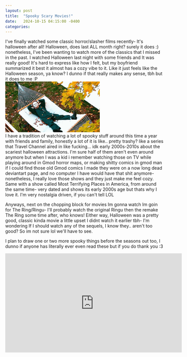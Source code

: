 ```yaml
---
layout: post
title:  "Spooky Scary Movies!"
date:   2024-10-15 04:15:00 -0400
categories: 
---
```

I've finally watched some classic horror/slasher films recently- It's halloween after all! Halloween, does last ALL month right? surely it does :) nonetheless, I've been wanting to watch more of the classics that I missed in the past. I watched Halloween last night with some friends and It was really good! It's hard to express like
how I felt, but my boyfriend summarized it best it almost has a cozy vibe to it. Like it just feels like the Halloween season, ya know?
I dunno if that really makes any sense, tbh but it does to me :P
<br>
<img src="/assets/images/halloween-michael-myers.gif" width="300px">
<br>
I have a tradition of watching a lot of spooky stuff around this time a year with friends and family, honestly a lot of it is like.. pretty trashy? like a series that Travel Channel aired in like fucking... idk early 2000s-2010s about the scariest halloween attractions. I'm sure half of them aren't even around anymore but when I was a kid i remember watching those on TV while playing around in Gmod horror maps, or making shitty comics in gmod man if I could find those old Gmod comics I made they were on a now long dead deviantart page, and no computer I have would have that shit anymore- nonetheless, I really love those shows and they just make me feel cozy. Same with a show called Most Terrifying Places in America, from around the same time- very dated and shows its early 2000s age but thats why I love it. 
I'm very nostalgia driven, if you can't tell LOL

Anyways, next on the chopping block for movies Im gonna watch Im goin for The Ring/Ringu- I'll probably watch the original Ringu then the remake The Ring some time after, who knows! Either way, Halloween was a pretty good, classic kinda movie a little upset I didnt watch it earlier tbh- I'm wondering If I should watch any of the sequels, I know they.. aren't too good? So im not sure lol we'll have to see. 

I plan to draw one or two more spooky things before the seasons out too, I dunno if anyone has literally ever even read these but if you do thank you :3


<iframe width="560" height="315" src="https://www.youtube.com/embed/-aH-pP3PAIc?si=QHxwZiOR38qQakqa" title="YouTube video player" frameborder="0" allow="accelerometer; autoplay; clipboard-write; encrypted-media; gyroscope; picture-in-picture; web-share" referrerpolicy="strict-origin-when-cross-origin" allowfullscreen></iframe>